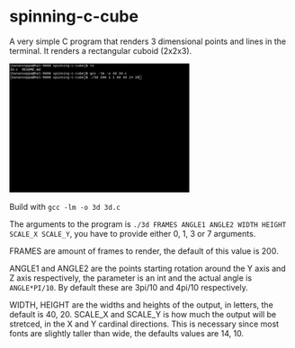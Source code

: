 # spinning-c-cube
A very simple C program that renders 3 dimensional points and lines in the terminal. It renders a rectangular cuboid (2x2x3).

![Alt Text](https://github.com/banansoppa/spinning-c-cube/blob/main/cube.gif)

Build with `gcc -lm -o 3d 3d.c`

The arguments to the program is `./3d FRAMES ANGLE1 ANGLE2 WIDTH HEIGHT SCALE_X SCALE_Y`, you have to provide either 0, 1, 3 or 7 arguments.

FRAMES are amount of frames to render, the default of this value is 200.

ANGLE1 and ANGLE2 are the points starting rotation around the Y axis and Z axis respectively, the parameter is an int and the actual angle is `ANGLE*PI/10`. By default these are 3pi/10 and 4pi/10 respectively.

WIDTH, HEIGHT are the widths and heights of the output, in letters, the default is 40, 20. SCALE_X and SCALE_Y is how much the output will be stretced, in the X and Y cardinal directions. This is necessary since most fonts are slightly taller than wide, the defaults values are 14, 10.
